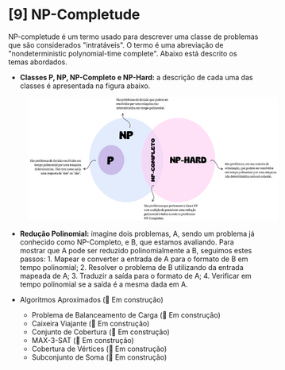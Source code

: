 # [9] NP-Completude
NP-completude é um termo usado para descrever uma classe de problemas que são considerados "intratáveis". O termo é uma abreviação de "nondeterministic polynomial-time complete". Abaixo está descrito os temas abordados.

* **Classes P, NP, NP-Completo e NP-Hard:** a descrição de cada uma das classes é apresentada na figura abaixo.

<img alt="Descrição das classes P, NP, NP-Completo e NP-Hard" src="https://raw.githubusercontent.com/stardotwav/ProjetoeAnalisedeAlgoritmos/refs/heads/main/%5B9%5D%20NP-Completude/npcomplitude.png" style="height:250px; margin-left: 40px"/>

* **Redução Polinomial:** imagine dois problemas, A, sendo um problema já conhecido como NP-Completo, e B, que estamos avaliando. Para mostrar que A pode ser reduzido polinomialmente a B, seguimos estes passos: 1. Mapear e converter a entrada de A para o formato de B em tempo polinomial; 2. Resolver o problema de B utilizando da entrada mapeada de A; 3. Traduzir a saída para o formato de A; 4. Verificar em tempo polinomial se a saída é a mesma dada em A.

* Algoritmos Aproximados (🚧 Em construção)
    * Problema de Balanceamento de Carga (🚧 Em construção)
    * Caixeira Viajante (🚧 Em construção)
    * Conjunto de Cobertura (🚧 Em construção)
    * MAX-3-SAT (🚧 Em construção)
    * Cobertura de Vértices (🚧 Em construção)
    * Subconjunto de Soma (🚧 Em construção)